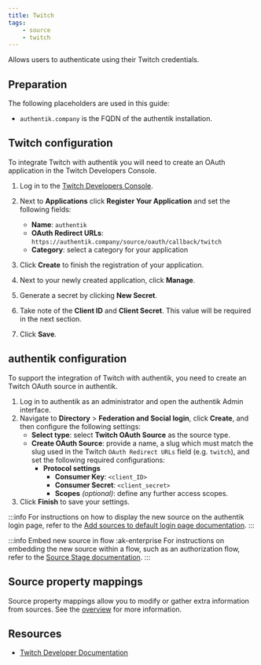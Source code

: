```yaml
---
title: Twitch
tags:
    - source
    - twitch
---
```


Allows users to authenticate using their Twitch credentials.

## Preparation

The following placeholders are used in this guide:

- `authentik.company` is the FQDN of the authentik installation.

## Twitch configuration

To integrate Twitch with authentik you will need to create an OAuth application in the Twitch Developers Console.

1. Log in to the [Twitch Developers Console](https://dev.twitch.tv/console).
2. Next to **Applications** click **Register Your Application** and set the following fields:
    - **Name**: `authentik`
    - **OAuth Redirect URLs**: `https://authentik.company/source/oauth/callback/twitch`
    - **Category**: select a category for your application

3. Click **Create** to finish the registration of your application.
4. Next to your newly created application, click **Manage**.
5. Generate a secret by clicking **New Secret**.
6. Take note of the **Client ID** and **Client Secret**. This value will be required in the next section.
7. Click **Save**.

## authentik configuration

To support the integration of Twitch with authentik, you need to create an Twitch OAuth source in authentik.

1. Log in to authentik as an administrator and open the authentik Admin interface.
2. Navigate to **Directory** > **Federation and Social login**, click **Create**, and then configure the following settings:
    - **Select type**: select **Twitch OAuth Source** as the source type.
    - **Create OAuth Source**: provide a name, a slug which must match the slug used in the Twitch `OAuth Redirect URLs` field (e.g. `twitch`), and set the following required configurations:
        - **Protocol settings**
            - **Consumer Key**: `<client_ID>`
            - **Consumer Secret**: `<client_secret>`
            - **Scopes** _(optional)_: define any further access scopes.
3. Click **Finish** to save your settings.

:::info
For instructions on how to display the new source on the authentik login page, refer to the [Add sources to default login page documentation](../../index.md#add-sources-to-default-login-page).
:::

:::info Embed new source in flow :ak-enterprise
For instructions on embedding the new source within a flow, such as an authorization flow, refer to the [Source Stage documentation](../../../../../add-secure-apps/flows-stages/stages/source/).
:::

## Source property mappings

Source property mappings allow you to modify or gather extra information from sources. See the [overview](../../property-mappings/index.md) for more information.

## Resources

- [Twitch Developer Documentation](https://dev.twitch.tv/docs)
